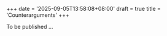 +++
date = '2025-09-05T13:58:08+08:00'
draft = true
title = 'Counterarguments'
+++


To be published ...